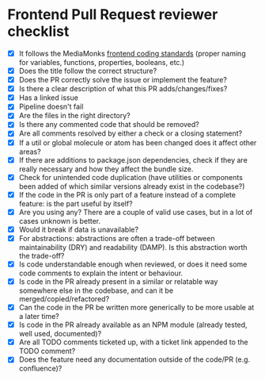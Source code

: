 # Frontend Pull Request reviewer checklist

- [x] It follows the MediaMonks
      [frontend coding standards](https://github.com/mediamonks/frontend-coding-standards) (proper
      naming for variables, functions, properties, booleans, etc.)
- [x] Does the title follow the correct structure?
- [x] Does the PR correctly solve the issue or implement the feature?
- [x] Is there a clear description of what this PR adds/changes/fixes?
- [x] Has a linked issue
- [x] Pipeline doesn't fail
- [x] Are the files in the right directory?
- [x] Is there any commented code that should be removed?
- [x] Are all comments resolved by either a check or a closing statement?
- [x] If a util or global molecule or atom has been changed does it affect other areas?
- [x] If there are additions to package.json dependencies, check if they are really necessary and
      how they affect the bundle size.
- [x] Check for unintended code duplication (have utilities or components been added of which
      similar versions already exist in the codebase?)
- [x] If the code in the PR is only part of a feature instead of a complete feature: is the part
      useful by itself?
- [x] Are you using any? There are a couple of valid use cases, but in a lot of cases unknown is
      better.
- [x] Would it break if data is unavailable?
- [x] For abstractions: abstractions are often a trade-off between maintainability (DRY) and
      readability (DAMP). Is this abstraction worth the trade-off?
- [x] Is code understandable enough when reviewed, or does it need some code comments to explain the
      intent or behaviour.
- [x] Is code in the PR already present in a similar or relatable way somewhere else in the
      codebase, and can it be merged/copied/refactored?
- [x] Can the code in the PR be written more generically to be more usable at a later time?
- [x] Is code in the PR already available as an NPM module (already tested, well used, documented)?
- [x] Are all TODO comments ticketed up, with a ticket link appended to the TODO comment?
- [x] Does the feature need any documentation outside of the code/PR (e.g. confluence)?
